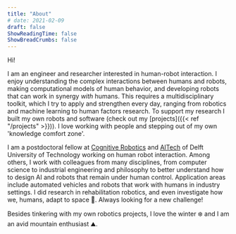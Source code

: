 ```yaml
---
title: "About"
# date: 2021-02-09
draft: false
ShowReadingTime: false
ShowBreadCrumbs: false
---
```


Hi!

I am an engineer and researcher interested in human-robot interaction. I enjoy understanding the complex interactions between humans and robots, making computational models of human behavior, and developing robots that can work in synergy _with_ humans. This requires a multidisciplinary toolkit, which I try to apply and strengthen every day, ranging from robotics and machine learning to human factors research. To support my research I built my own robots and software (check out my [projects]({{< ref "/projects" >}})). I love working with people and stepping out of my own 'knowledge comfort zone'.   

I am a postdoctoral fellow at [Cognitive Robotics](https://www.tudelft.nl/3me/over/afdelingen/cognitive-robotics-cor) and [AITech](https://www.tudelft.nl/aitech) of Delft University of Technology working on human robot interaction. Among others, I work with colleagues from many disciplines, from computer science to industrial engineering and philosophy to better understand how to design AI and robots that remain under human control. Application areas include automated vehicles and robots that work with humans in industry settings. I did research in rehabilitation robotics, and even investigate how we, humans, adapt to space 🚀. Always looking for a new challenge!

Besides tinkering with my own robotics projects, I love the winter :snowflake: and I am an avid mountain enthusiast ⛰️.
